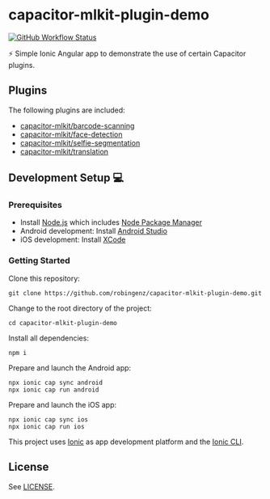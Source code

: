 # capacitor-mlkit-plugin-demo

[![GitHub Workflow Status](https://img.shields.io/github/actions/workflow/status/robingenz/capacitor-mlkit-plugin-demo/ci.yml?branch=main)](https://github.com/robingenz/capacitor-mlkit-plugin-demo/actions)

<!-- [![GitHub tag (latest SemVer)](https://img.shields.io/github/tag/robingenz/capacitor-mlkit-plugin-demo?color=brightgreen&label=version)](https://github.com/robingenz/capacitor-mlkit-plugin-demo/releases) -->

⚡️ Simple Ionic Angular app to demonstrate the use of certain Capacitor plugins.

## Plugins

The following plugins are included:

- [capacitor-mlkit/barcode-scanning](https://capawesome.io/plugins/mlkit/barcode-scanning/)
- [capacitor-mlkit/face-detection](https://capawesome.io/plugins/mlkit/face-detection/)
- [capacitor-mlkit/selfie-segmentation](https://capawesome.io/plugins/mlkit/selfie-segmentation/)
- [capacitor-mlkit/translation](https://capawesome.io/plugins/mlkit/translation/)

## Development Setup 💻

### Prerequisites

- Install [Node.js](https://nodejs.org) which includes [Node Package Manager](https://www.npmjs.com/get-npm)
- Android development: Install [Android Studio](https://developer.android.com/studio)
- iOS development: Install [XCode](https://apps.apple.com/de/app/xcode/id497799835?mt=12)

### Getting Started

Clone this repository:

```
git clone https://github.com/robingenz/capacitor-mlkit-plugin-demo.git
```

Change to the root directory of the project:

```
cd capacitor-mlkit-plugin-demo
```

Install all dependencies:

```
npm i
```

Prepare and launch the Android app:

```
npx ionic cap sync android
npx ionic cap run android
```

Prepare and launch the iOS app:

```
npx ionic cap sync ios
npx ionic cap run ios
```

This project uses [Ionic](https://ionicframework.com/) as app development platform and the [Ionic CLI](https://ionicframework.com/docs/cli).

<!-- ## Changelog

See [CHANGELOG.md](https://github.com/robingenz/capacitor-mlkit-plugin-demo/blob/main/CHANGELOG.md). -->

## License

See [LICENSE](https://github.com/robingenz/capacitor-mlkit-plugin-demo/blob/main/LICENSE).
